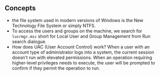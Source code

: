 ## Concepts
- the file system used in modern versions of Windows is the New Technology File System or simply NTFS.
- To access the users and groups on the machine, we search for `lusrmgr.msc` short for Local User and Group Management from Run search dialogue.
- How does UAC (User Account Control) work? When a user with an account type of administrator logs into a system, the current session doesn't run with elevated permissions. When an operation requiring higher-level privileges needs to execute, the user will be prompted to confirm if they permit the operation to run. 
